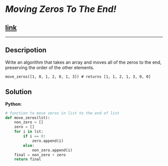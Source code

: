 # **_Moving Zeros To The End!_**

## [**link**](https://www.codewars.com/kata/52597aa56021e91c93000cb0/python)

---

## **Descripotion**

Write an algorithm that takes an array and moves all of the zeros to the end, preserving the order of the other elements.

```
move_zeros([1, 0, 1, 2, 0, 1, 3]) # returns [1, 1, 2, 1, 3, 0, 0]
```

## **Solution**

**Python**:

```python
# function to move zeros in list to the end of list
def move_zeros(lst):
    non_zero = []
    zero = []
    for i in lst:
        if i == 0:
            zero.append(i)
        else:
            non_zero.append(i)
    final = non_zero + zero
    return final

```
